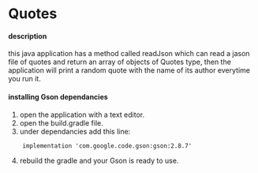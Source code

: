 # Quotes

#### description 
this java application has a method called readJson which can read a jason file of quotes and return an array of objects of Quotes type, then the application will print a random quote with the name of its author everytime you run it.


#### installing Gson dependancies

1. open the application with a text editor.
2. open the build.gradle file.
3. under dependancies add this line:

```
    implementation 'com.google.code.gson:gson:2.8.7'
```

4. rebuild the gradle and your Gson is ready to use.

